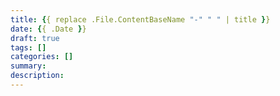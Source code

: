 ```yaml
---
title: {{ replace .File.ContentBaseName "-" " " | title }}
date: {{ .Date }}
draft: true
tags: []
categories: []
summary: 
description: 
---
```

